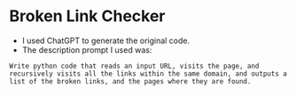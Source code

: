 # Broken Link Checker

* I used ChatGPT to generate the original code. 
* The description prompt I used was: 

```
Write python code that reads an input URL, visits the page, and recursively visits all the links within the same domain, and outputs a list of the broken links, and the pages where they are found.
```
